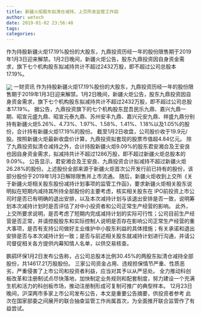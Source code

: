 ```yaml
---
title: 新疆火炬股东拟清仓减持，上交所发监管工作函
author: wetech
date: 2019-01-02 23:56:48
tags: 
categories: 
---
```

作为持股新疆火炬17.19%股份的大股东，九鼎投资历经一年的股份限售期于2019年1月3日迎来解禁。1月2日晚间，新疆火炬公告，股东九鼎投资因自身资金需求，旗下七个机构股东拟减持共计不超过2432万股，即不超过公司总股本17.19%。
<!-- more -->
<img align="center" border="0" src="https://imgcdn.yicai.com/uppics/images/2019/01/0b0d24ae984dfca9ea70043d549f6321.jpg" />
一财资讯
作为持股新疆火炬17.19%股份的大股东，九鼎投资历经一年的股份限售期于2019年1月3日迎来解禁。1月2日晚间，新疆火炬公告，股东九鼎投资因自身资金需求，旗下七个机构股东拟减持共计不超过2432万股，即不超过公司总股本17.19%。
据公告，九鼎投资旗下的七个机构股东昆吾民乐九鼎、嘉兴九鼎一期、昭宣元盛九鼎、昭宣元泰九鼎、苏州安丰九鼎、嘉兴元安九鼎、祥盛九鼎分别持有新疆火炬5.26%、4.73%、1.97%、1.58%、1.41%、1.18%以及1.05%的股份，合计持有新疆火炬17.19%的股份。
截至1月2日收盘，公司股价收于19.9元/股。按照新疆火炬最新收盘价计算，九鼎投资拟套现的股票市值超4.84亿元。
除了九鼎投资拟清仓减持之外，合计持股新疆火炬9.09%的股东君安湘合及王安良也因自身资金需求，拟减持共计不超过1286万股，即不超过新疆火炬总股本的9.09%。
公告显示，君安湘合及王安良、九鼎投资合计拟减持不超过新疆火炬26.28%的股份。上述股份全部来源于新疆火炬首次公开发行前已持有的股份，该部分股份于2019年1月3日解除限售并上市流通。
随后，新疆火炬收到上交所《关于新疆火炬相关股东股份减持计划事项的监管工作函》，要求新疆火炬相关股东说明拟在短期内减持其所持全部股份的主要考虑，核实相关股东在 IPO前投资上市公司时是否已有明确的退出安排，以及本次减持计划与该退出安排是否一致，说明筹划本次减持计划时是否评估了对中小投资者和公司正常生产经营的影响。
此外，上交所要求说明，是否考虑了短期内完成减持计划的实际可行性；公司目前生产经营是否正常，并请控股股东和实际控制人说明是否存在影响公司正常生产经营的重大事项，是否有支持公司做好主业维护中小股东利益的具体措施；有关承诺和退出安排是否与本次减持计划一致；是否与前述相关股东就减持计划进行沟通，并请公司督促相关各方提供内幕知情人名单，以供交易核查。
 
 
鹏鹞环保1月2日发布公告称，占公司总股本比例30.45%的两股东拟清仓减持全部股份，共14617.21万股股份。
三家公司资金占用、违规担保情节严重、性质恶劣，严重侵害了上市公司和投资者利益，应当对其予以从严惩处。
全力推动科创板改革和注册制试点尽快落地，加快制定业务规则和配套制度，努力建设一个充满生机和活力的科创板市场，推动注册制形成可复制可推广的典型样本。
12月23日晚间，沪深两市多家上市公司发布公告，本文是重要公告摘要，供投资者参考
此次在国家部委之间展开的联合抽查监管工作尚属首次，为全面推开联合监管作了有益尝试。
